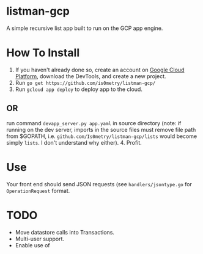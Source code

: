 # listman-gcp
A simple recursive list app built to run on the GCP app engine. 

# How To Install
1. If you haven't already done so, create an account on [Google Cloud Platform](https://cloud.google.com), download the DevTools, and create a new project.
2. Run `go get https://github.com/is0metry/listman-gcp/`
3. Run `gcloud app deploy` to deploy app to the cloud.
## OR
  run command `devapp_server.py app.yaml` in source directory (note: if running on the dev server, imports in the source files must remove file path from $GOPATH, i.e. `github.com/Is0metry/listman-gcp/lists` would become simply `lists`. I don't understand why either).
4. Profit.

# Use
Your front end should send JSON requests (see `handlers/jsontype.go` for `OperationRequest` format.
# TODO
* Move datastore calls into Transactions.
* Multi-user support.
* Enable use of 

